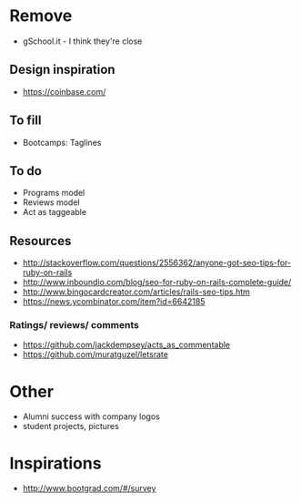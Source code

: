 # Remove
- gSchool.it - I think they're close


## Design inspiration
- https://coinbase.com/

## To fill
 - Bootcamps: Taglines

## To do
- Programs model
- Reviews model
- Act as taggeable

## Resources

- http://stackoverflow.com/questions/2556362/anyone-got-seo-tips-for-ruby-on-rails
- http://www.inboundio.com/blog/seo-for-ruby-on-rails-complete-guide/
- http://www.bingocardcreator.com/articles/rails-seo-tips.htm
- https://news.ycombinator.com/item?id=6642185

### Ratings/ reviews/ comments
- https://github.com/jackdempsey/acts_as_commentable
- https://github.com/muratguzel/letsrate

# Other
- Alumni success with company logos
- student projects, pictures

# Inspirations
- http://www.bootgrad.com/#/survey